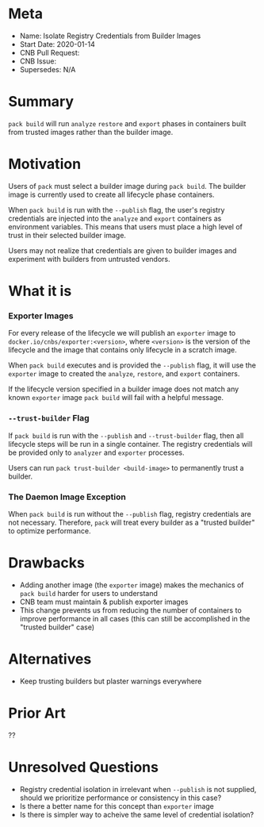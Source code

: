 # Meta
[meta]: #meta
- Name: Isolate Registry Credentials from Builder Images
- Start Date: 2020-01-14
- CNB Pull Request:
- CNB Issue:
- Supersedes: N/A

# Summary
[summary]: #summary

`pack build` will run `analyze` `restore` and `export` phases in containers built from trusted images rather than the builder image.

# Motivation
[motivation]: #motivation

Users of `pack` must select a builder image during `pack build`. The builder image is currently used to create all lifecycle phase containers.

When `pack build` is run with the `--publish` flag, the user's registry credentials are injected into the `analyze` and `export` containers as environment variables.
This means that users must place a high level of trust in their selected builder image.

Users may not realize that credentials are given to builder images and experiment with builders from untrusted vendors.

# What it is
[what-it-is]: #what-it-is

### Exporter Images

For every release of the lifecycle we will publish an `exporter` image to `docker.io/cnbs/exporter:<version>`,
where `<version>` is the version of the lifecycle and the image that contains only lifecycle in a scratch image.

When `pack build` executes and is provided the `--publish` flag, it will use the `exporter` image to created the `analyze`, `restore`, and `export` containers.

If the lifecycle version specified in a builder image does not match any known `exporter` image `pack build` will fail
with a helpful message.

### `--trust-builder` Flag
If `pack build` is run with the `--publish` and `--trust-builder` flag, then all lifecycle steps will be run in a single container.
The registry credentials will be provided only to `analyzer` and `exporter` processes.

Users can run `pack trust-builder <build-image>` to permanently trust a builder. 

### The Daemon Image Exception

When `pack build` is run without the `--publish` flag, registry credentials are not necessary.
Therefore, `pack` will treat every builder as a "trusted builder" to optimize performance.

# Drawbacks
[drawbacks]: #drawbacks

* Adding another image (the `exporter` image) makes the mechanics of `pack build` harder for users to understand
* CNB team must maintain & publish exporter images
* This change prevents us from reducing the number of containers to improve performance in all cases
(this can still be accomplished in the "trusted builder" case)

# Alternatives
[alternatives]: #alternatives

- Keep trusting builders but plaster warnings everywhere

# Prior Art
[prior-art]: #prior-art

??

# Unresolved Questions
[unresolved-questions]: #unresolved-questions
- Registry credential isolation in irrelevant when `--publish` is not supplied, should we prioritize performance or consistency in this case?
- Is there a better name for this concept than `exporter` image
- Is there is simpler way to acheive the same level of credential isolation?